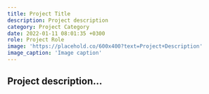 ```yaml
---
title: Project Title
description: Project description
category: Project Category
date: 2022-01-11 08:01:35 +0300
role: Project Role
image: 'https://placehold.co/600x400?text=Project+Description'
image_caption: 'Image caption'
---
```


## Project description...